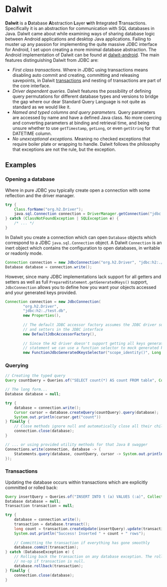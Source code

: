 # Dalwit

**Dalwit** is a <b>D</b>atabase <b>A</b>bstraction <b>L</b>ayer <b>w</b>ith <b>I</b>ntegrated <b>T</b>ransactions. Specifically it is an abstraction for communication with SQL databases in Java. Dalwit came about while examining ways of sharing database logic between Android applications and desktop Java applications. Failing to muster up any passion for implementing the quite massive JDBC interface for Android, I set upon creating a more minimal database abstraction. The Android implementation of Dalwit can be found at [dalwit-android](//github.com/cattuz/dalwit-android). The main features distinguishing Dalwit from JDBC are:

 * *First class transactions.* Where in JDBC using transactions means disabling auto commit and creating, committing and releasing savepoints, in Dalwit [transactions](#transactions) and nesting of transactions are part of the core interface.
 * *Driver dependent queries.* Dalwit features the possibility of defining query permutations for different database types and versions to bridge the gap where our dear Standard Query Language is not quite as standard as we would like it.
 * *Named and typed columns and query parameters.* Query parameters are accessed by name and have a defined Java class. No more coercing and converting parameters at binding and retrieval time, and being unsure whether to use `getTimestamp`, `getLong`, or even `getString` for that DATETIME column.
 * *No unexceptional exceptions.* Meaning no checked exceptions that require boiler plate or wrapping to handle. Dalwit follows the philosophy that exceptions are not the rule, but the exception.

## Examples

### Opening a database

Where in pure JDBC you typically create open a connection with some reflection and the driver manager.

```java
try {
    Class.forName("org.h2.Driver");
    java.sql.Connection connection = DriverManager.getConnection("jdbc:h2:./test.db");
} catch (ClassNotFoundException | SQLException e) {
    /* ... */
}
```

In Dalwit you create a connection which can open `Database` objects which correspond to a JDBC `java.sql.Connection` object. A Dalwit `Connection` is an inert object which contains the configuration to open databases, in writable or readonly mode. 

```java
Connection connection = new JdbcConnection("org.h2.Driver", "jdbc:h2:./test.db");
Database database = connection.write();
```

However, since many JDBC implementations lack support for all getters and setters as well as full `PreparedStatement.getGeneratedKeys()` support, `JdbcConnection` allows you to define how you want your objects accessed and your generated keys provided.

```java
Connection connection = new JdbcConnection(
        "org.h2.Driver",
        "jdbc:h2:./test.db",
        new Properties(),
        
        // The default JDBC accessor factory assumes the JDBC driver supports all getters
        // and setters in the JDBC interface
        new DefaultJdbcAccessorFactory(),
        
        // Since the H2 driver doesn't support getting all keys generated by an insert
        // statement we can use a function selector to mock generated key support
        new FunctionJdbcGeneratedKeysSelector("scope_identity()", Long.TYPE));
```

### Querying 

```java
// Creating the typed query
Query countQuery = Queries.of("SELECT count(*) AS count FROM table", Collections.singletonMap("count", Long.TYPE));

// The long form...
Database database = null;

try {
    database = connection.write();
    Cursor cursor = database.createQuery(countQuery).query(database);
    System.out.println(cursor.get("count"))
} finally {
    // Close methods ignore null and automatically close all their child resources
    connection.close(database);
}

// ... or using provided utility methods for that Java 8 swagger
Connections.write(connection, database -> {
    Statements.query(database, countQuery, cursor -> System.out.println(cursor.get("count")));
});
```

### <a name="transactions"></a>Transactions

Updating the database occurs within transactions which are explicitly committed or rolled back:

```java
Query insertQuery = Queries.of("INSERT INTO t (a) VALUES (:a)", Collections.singletonMap("a", String.class));
Database database = null;
Transaction transaction = null;

try {
    database = connection.write();
    transaction = database.transact();
    long count = transaction.createUpdate(insertQuery).update(transaction);
    System.out.println("Success! Inserted " + count + " rows");
    
    // Committing the transaction if everything has gone smoothly
    database.commit(transaction);
} catch (DatabaseException e) {
    // Rolling back the transaction on any database exception. The rollback method is a
    // no-op if transaction is null. 
    database.rollback(transaction);
} finally {
    connection.close(database);
}
```

